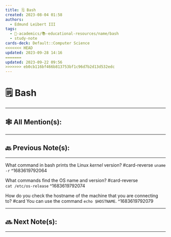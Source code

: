 ```yaml
---
title: 🗒️ Bash
created: 2023-08-04 01:58
authors:
  - Edmund Leibert III
tags:
  - 🔴-academics/📚-educational-resources/name/bash
  - study-note
cards-deck: Default::Computer Science
<<<<<<< HEAD
updated: 2023-09-28 14:16
=======
updated: 2023-09-22 09:56
>>>>>>> eb0cb116bf466b813753bf1c96d7b2d13d532edc
---
```


# 🗒️ Bash

---

## 🕸️ All Mention(s): 

---

## 🔙 Previous Note(s):

---

What command in bash prints the Linux *kernel* version? #card-reverse 
`uname -r`
^1683619792064

What commands find the OS name and version? #card-reverse  
`cat /etc/os-release`
^1683619792074

How do you check the hostname of the machine that you are connecting to? #card 
You can use the command `echo $HOSTNAME`.
^1683619792079


---

## 🔜 Next Note(s):

---
